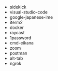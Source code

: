 - sidekick
- visual-studio-code
- google-japanese-ime
- iterm2
- docker
- raycast
- 1password
- cmd-eikana
- zoom
- postman
- alt-tab
- ngrok
